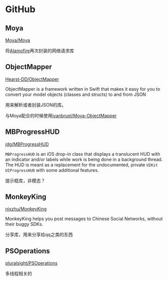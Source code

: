 # GitHub 

## Moya

[Moya/Moya](https://github.com/Moya/Moya)

将[Alamofire](https://github.com/Alamofire/Alamofire)再次封装的网络请求库

## ObjectMapper

[Hearst-DD/ObjectMapper](https://github.com/Hearst-DD/ObjectMapper)

ObjectMapper is a framework written in Swift that makes it easy for you to convert your model objects (classes and structs) to and from JSON

用来解析或者封装JSON的库。

与Moya配合的时候使用[ivanbruel/Moya-ObjectMapper](https://github.com/ivanbruel/Moya-ObjectMapper)

## MBProgressHUD

[jdg/MBProgressHUD](https://github.com/jdg/MBProgressHUD)

`MBProgressHUD` is an iOS drop-in class that displays a translucent HUD with an indicator and/or labels while work is being done in a background thread. The HUD is meant as a replacement for the undocumented, private `UIKit` `UIProgressHUD` with some additional features.

提示框库，非模态？

## MonkeyKing

[nixzhu/MonkeyKing](https://github.com/nixzhu/MonkeyKing)

MonkeyKing helps you post messages to Chinese Social Networks, without their buggy SDKs.

分享库，用来分享给qq之类的东西

## PSOperations

[pluralsight/PSOperations](https://github.com/pluralsight/PSOperations)

多线程相关的

